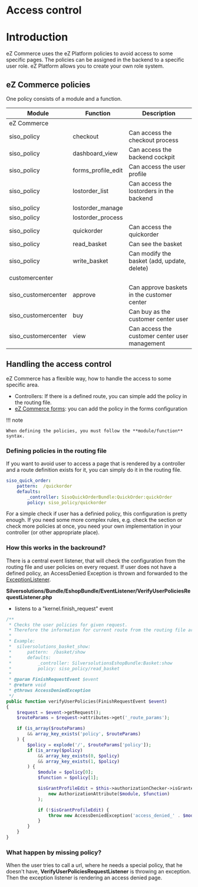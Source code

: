# Access control

# Introduction

eZ Commerce uses the eZ Platform policies to avoid access to some specific pages. The policies can be assigned in the backend to a specific user role. eZ Platform allows you to create your own role system.

## eZ Commerce policies

One policy consists of a module and a function.

|Module|Function|Description|
|--- |--- |--- |
|eZ Commerce|||
|siso_policy|checkout|Can access the checkout process|
|siso_policy|dashboard_view|Can access the backend cockpit|
|siso_policy|forms_profile_edit|Can access the user profile|
|siso_policy|lostorder_list|Can access the lostorders in the backend|
|siso_policy|lostorder_manage||
|siso_policy|lostorder_process||
|siso_policy|quickorder|Can access the quickorder|
|siso_policy|read_basket|Can see the basket|
|siso_policy|write_basket|Can modify the basket (add, update, delete)|
|customercenter|||
|siso_customercenter|approve|Can approve baskets in the customer center|
|siso_customercenter|buy|Can buy as the customer center user|
|siso_customercenter|view|Can access the customer center user management|

## Handling the access control

eZ Commerce has a flexible way, how to handle the access to some specific area.

- Controllers: If there is a defined route, you can simple add the policy in the routing file.
- [eZ Commerce forms](One-page-forms_23560744.html): you can add the policy in the forms configuration  

!!! note

    When defining the policies, you must follow the **module/function** syntax.

### Defining policies in the routing file

If you want to avoid user to access a page that is rendered by a controller and a route definition exists for it, you can simply do it in the routing file.

``` yaml
siso_quick_order:
    pattern:  /quickorder
    defaults:
        _controller: SisoQuickOrderBundle:QuickOrder:quickOrder
        policy: siso_policy/quickorder
```

For a simple check if user has a definied policy, this configuration is pretty enough. If you need some more complex rules, e.g. check the section or check more policies at once, you need your own implementation in your controller (or other appropriate place).

### How this works in the backround?

There is a central event listener, that will check the configuration from the routing file and user policies on every request. If user does not have a defined policy, an AccessDenied Exception is thrown and forwarded to the [ExceptionListener](Exception-Handling_23560498.html).

**Silversolutions/Bundle/EshopBundle/EventListener/VerifyUserPoliciesRequestListener.php**

- listens to a "kernel.finish\_request" event

``` php
/**
 * Checks the user policies for given request.
 * Therefore the information for current route from the routing file are evaluated.
 *
 * Example:
 *  silversolutions_basket_show:
 *      pattern:  /basket/show
 *      defaults:
 *          _controller: SilversolutionsEshopBundle:Basket:show
 *          policy: siso_policy/read_basket
 *
 * @param FinishRequestEvent $event
 * @return void
 * @throws AccessDeniedException
 */
public function verifyUserPolicies(FinishRequestEvent $event)
{
    $request = $event->getRequest();
    $routeParams = $request->attributes->get('_route_params');

    if (is_array($routeParams)
        && array_key_exists('policy', $routeParams)
    ) {
        $policy = explode('/', $routeParams['policy']);
        if (is_array($policy)
            && array_key_exists(0, $policy)
            && array_key_exists(1, $policy)
        ) {
            $module = $policy[0];
            $function = $policy[1];

            $isGrantProfileEdit = $this->authorizationChecker->isGranted(
                new AuthorizationAttribute($module, $function)
            );

            if (!$isGrantProfileEdit) {
                throw new AccessDeniedException('access_denied_' . $module . '_' . $function);
            }
        }
    }
}
```
### What happen by missing policy?

When the user tries to call a url, where he needs a special policy, that he doesn't have, **VerifyUserPoliciesRequestListener** is throwing an exception. Then the exception listener is rendering an access denied page.
